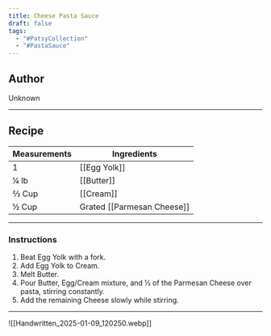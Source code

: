 ```yaml
---
title: Cheese Pasta Sauce
draft: false
tags:
  - "#PatsyCollection"
  - "#PastaSauce"
---
```

## Author
Unknown
___
## Recipe

| Measurements  | Ingredients              |
| :------------ | ------------------------ |
|1|[[Egg Yolk]]|
|¼ lb|[[Butter]]|
|⅔ Cup|[[Cream]]|
|½ Cup|Grated [[Parmesan Cheese]]|
___
### Instructions
1. Beat Egg Yolk with a fork.
2. Add Egg Yolk to Cream.
3. Melt Butter.
4. Pour Butter, Egg/Cream mixture, and ½ of the Parmesan Cheese over pasta, stirring constantly.
5. Add the remaining Cheese slowly while stirring.
___
![[Handwritten_2025-01-09_120250.webp]]
